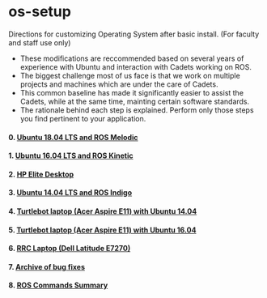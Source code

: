 # os-setup
Directions for customizing Operating System after basic install. (For faculty and staff use only)

- These modifications are reccommended based on several years of experience with Ubuntu and interaction with Cadets working on ROS. 
- The biggest challenge most of us face is that we work on multiple projects and machines which are under the care of Cadets. 
- This common baseline has made it significantly easier to assist the Cadets, while at the same time, mainting certain software standards.
- The rationale behind each step is explained. Perform only those steps you find pertinent to your application. 
#### 0. [Ubuntu 18.04 LTS and ROS Melodic](https://github.com/westpoint-robotics/os-setup/blob/master/ubuntu18_ros.md)
#### 1. [Ubuntu 16.04 LTS and ROS Kinetic](https://github.com/westpoint-robotics/os-setup/blob/master/ubuntu16_ros.md)
#### 2. [HP Elite Desktop](https://github.com/westpoint-robotics/os-setup/blob/master/HPelite.md)
#### 3. [Ubuntu 14.04 LTS and ROS Indigo](https://github.com/westpoint-robotics/os-setup/blob/master/ubuntu14.md)
#### 4. [Turtlebot laptop (Acer Aspire E11) with Ubuntu 14.04](https://github.com/westpoint-robotics/os-setup/blob/master/turtlebot_acer_14.md)
#### 5. [Turtlebot laptop (Acer Aspire E11) with Ubuntu 16.04](https://github.com/westpoint-robotics/os-setup/blob/master/turtlebot_acer_16.md)
#### 6. [RRC Laptop (Dell Latitude E7270)](https://github.com/westpoint-robotics/os-setup/blob/master/rrc_e7270.md)
#### 7. [Archive of bug fixes](https://github.com/westpoint-robotics/os-setup/blob/master/bugfixes.md)
#### 8. [ROS Commands Summary](https://github.com/westpoint-robotics/os-setup/blob/master/ros-commands.md)
